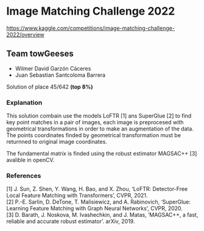 <h1>Image Matching Challenge 2022</h1>
<a href="https://www.kaggle.com/competitions/image-matching-challenge-2022/overview">https://www.kaggle.com/competitions/image-matching-challenge-2022/overview</a>
<h2>Team towGeeses</h2>
 <ul>
  <li>Wilmer David Garzón Cáceres</li>
  <li>Juan Sebastian Santcoloma Barrera</li>
</ul>

<p> Solution of place 45/642 <b>(top 8%)</b></p>

<h3>Explanation</h3>
<p>This solution combain use the models LoFTR [1] ans SuperGlue [2] to find key point matches in a pair of images,
each image is preprocesed with geometrical transformations in order to make an augmentation of the data. 
The points coordinates finded by geometrical transformation must be returnned to original image coordinates.</p>
<p>The fundamental matrix is finded using the robust estimator MAGSAC++ [3] avalible in openCV.</p>

<h3>References</h3>
[1] J. Sun, Z. Shen, Y. Wang, H. Bao, and X. Zhou, ‘LoFTR: Detector-Free Local Feature Matching with Transformers’, CVPR, 2021.
<br/>
[2] P.-E. Sarlin, D. DeTone, T. Malisiewicz, and A. Rabinovich, ‘SuperGlue: Learning Feature Matching with Graph Neural Networks’, CVPR, 2020.
<br/>
[3]	D. Barath, J. Noskova, M. Ivashechkin, and J. Matas, ‘MAGSAC++, a fast, reliable and accurate robust estimator’. arXiv, 2019.

